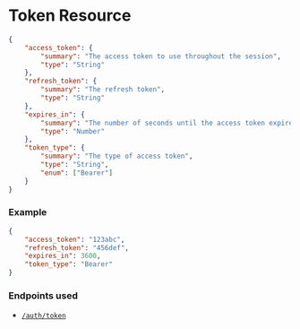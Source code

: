 # Token Resource

```json
{
    "access_token": {
        "summary": "The access token to use throughout the session",
        "type": "String"
    },
    "refresh_token": {
        "summary": "The refresh token",
        "type": "String"
    },
    "expires_in": {
        "summary": "The number of seconds until the access token expires",
        "type": "Number"
    },
    "token_type": {
        "summary": "The type of access token",
        "type": "String",
        "enum": ["Bearer"]
    }
}
```

### Example
```json
{
    "access_token": "123abc",
    "refresh_token": "456def",
    "expires_in": 3600,
    "token_type": "Bearer"
}
```

### Endpoints used
 - [`/auth/token`](/spec/endpoints/auth/token.md)
